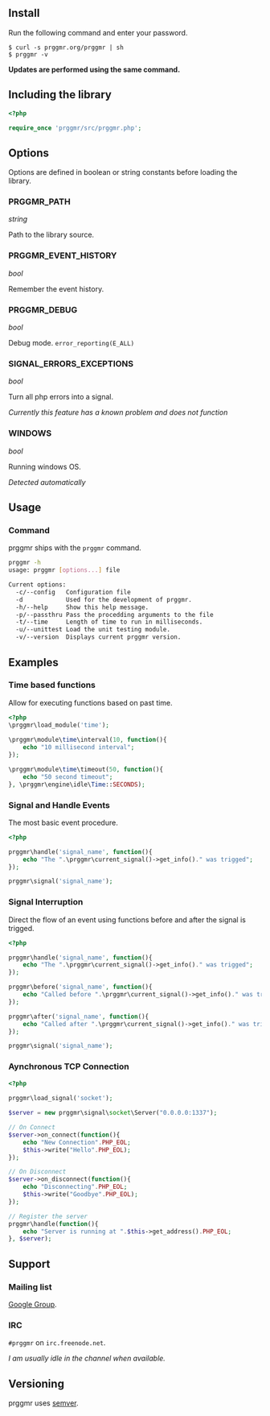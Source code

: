 ## Install

Run the following command and enter your password.

    $ curl -s prggmr.org/prggmr | sh
    $ prggmr -v

__Updates are performed using the same command.__

## Including the library

```php
<?php

require_once 'prggmr/src/prggmr.php';
```

## Options

Options are defined in boolean or string constants before loading the library.

### PRGGMR_PATH

*string*

Path to the library source.

### PRGGMR_EVENT_HISTORY

*bool*

Remember the event history.

### PRGGMR_DEBUG

*bool*

Debug mode. ```error_reporting(E_ALL)```

### SIGNAL_ERRORS_EXCEPTIONS

*bool*

Turn all php errors into a signal.

*Currently this feature has a known problem and does not function*

### WINDOWS

*bool*

Running windows OS.

*Detected automatically*

## Usage

### Command

prggmr ships with the ```prggmr``` command.

```sh
prggmr -h
usage: prggmr [options...] file

Current options:
  -c/--config   Configuration file
  -d            Used for the development of prggmr.
  -h/--help     Show this help message.
  -p/--passthru Pass the procedding arguments to the file
  -t/--time     Length of time to run in milliseconds.
  -u/--unittest Load the unit testing module.
  -v/--version  Displays current prggmr version.
```

## Examples

### Time based functions

Allow for executing functions based on past time.

```php
<?php
\prggmr\load_module('time');
    
\prggmr\module\time\interval(10, function(){ 
    echo "10 millisecond interval"; 
});

\prggmr\module\time\timeout(50, function(){
    echo "50 second timeout";
}, \prggmr\engine\idle\Time::SECONDS);
```

### Signal and Handle Events

The most basic event procedure.

```php
<?php

prggmr\handle('signal_name', function(){
    echo "The ".\prggmr\current_signal()->get_info()." was trigged";
});

prggmr\signal('signal_name');
```

### Signal Interruption

Direct the flow of an event using functions before and after the signal is trigged.

```php
<?php

prggmr\handle('signal_name', function(){
    echo "The ".\prggmr\current_signal()->get_info()." was trigged";
});

prggmr\before('signal_name', function(){
    echo "Called before ".\prggmr\current_signal()->get_info()." was trigged";
});

prggmr\after('signal_name', function(){
    echo "Called after ".\prggmr\current_signal()->get_info()." was trigged";
});

prggmr\signal('signal_name');
```

### Aynchronous TCP Connection

```php
<?php
    
prggmr\load_signal('socket');

$server = new prggmr\signal\socket\Server("0.0.0.0:1337");

// On Connect
$server->on_connect(function(){
    echo "New Connection".PHP_EOL;
    $this->write("Hello".PHP_EOL);
});

// On Disconnect
$server->on_disconnect(function(){
    echo "Disconnecting".PHP_EOL;
    $this->write("Goodbye".PHP_EOL);
});

// Register the server
prggmr\handle(function(){
    echo "Server is running at ".$this->get_address().PHP_EOL;
}, $server);
```

## Support

### Mailing list

[Google Group](https://groups.google.com/forum/?fromgroups#!forum/prggmr).


### IRC

```#prggmr``` on ```irc.freenode.net```.

*I am usually idle in the channel when available.*

## Versioning

prggmr uses [semver](http://semver.org).
